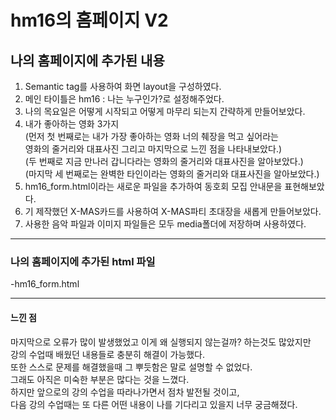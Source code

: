# hm16의 홈페이지 V2

## 나의 홈페이지에 추가된 내용
1. Semantic tag를 사용하여 화면 layout을 구성하였다.
2. 메인 타이틀은 hm16 : 나는 누구인가?로 설정해주었다.
3. 나의 목요일은 어떻게 시작되고 어떻게 마무리 되는지 간략하게 만들어보았다.
4. 내가 좋아하는 영화 3가지<br>
   (먼저 첫 번째로는 내가 가장 좋아하는 영화 너의 췌장을 먹고 싶어라는<br>
   영화의 줄거리와 대표사진 그리고 마지막으로 느낀 점을 나타내보았다.)<br>
   (두 번째로 지금 만나러 갑니다라는 영화의 줄거리와 대표사진을 알아보았다.)<br>
   (마지막 세 번째로는 완벽한 타인이라는 영화의 줄거리와 대표사진을 알아보았다.)
5. hm16_form.html이라는 새로운 파일을 추가하여 동호회 모집 안내문을 표현해보았다.
6. 기 제작했던 X-MAS카드를 사용하여 X-MAS파티 초대장을 새롭게 만들어보았다.
7. 사용한 음악 파일과 이미지 파일들은 모두 media폴더에 저장하며 사용하였다.

------------------------------------------------------------------------------------------------------------------------------------

### 나의 홈페이지에 추가된 html 파일

-hm16_form.html

-------------------------------------------------------------------------------------------------------------------------------------

#### 느낀 점

마지막으로 오류가 많이 발생했었고 이게 왜 실행되지 않는걸까? 하는것도 많았지만<br>
강의 수업때 배웠던 내용들로 충분히 해결이 가능했다.<br>
또한 스스로 문제를 해결했을때 그 뿌듯함은 말로 설명할 수 없었다.<br> 
그래도 아직은 미숙한 부분은 많다는 것을 느꼈다.<br> 
하지만 앞으로의 강의 수업을 따라나가면서 점차 발전될 것이고,<br>
다음 강의 수업때는 또 다른 어떤 내용이 나를 기다리고 있을지 너무 궁금해졌다.
